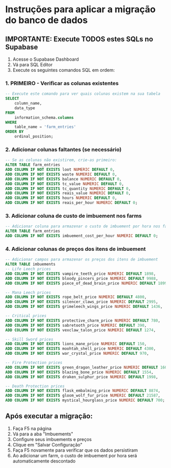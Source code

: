 # Instruções para aplicar a migração do banco de dados

## IMPORTANTE: Execute TODOS estes SQLs no Supabase

1. Acesse o Supabase Dashboard
2. Vá para SQL Editor
3. Execute os seguintes comandos SQL em ordem:

### 1. PRIMEIRO - Verificar as colunas existentes
```sql
-- Execute este comando para ver quais colunas existem na sua tabela
SELECT 
    column_name,
    data_type
FROM 
    information_schema.columns 
WHERE 
    table_name = 'farm_entries'
ORDER BY 
    ordinal_position;
```

### 2. Adicionar colunas faltantes (se necessário)
```sql
-- Se as colunas não existirem, crie-as primeiro:
ALTER TABLE farm_entries 
ADD COLUMN IF NOT EXISTS loot NUMERIC DEFAULT 0,
ADD COLUMN IF NOT EXISTS waste NUMERIC DEFAULT 0,
ADD COLUMN IF NOT EXISTS balance NUMERIC DEFAULT 0,
ADD COLUMN IF NOT EXISTS tc_value NUMERIC DEFAULT 0,
ADD COLUMN IF NOT EXISTS tc_quantity NUMERIC DEFAULT 0,
ADD COLUMN IF NOT EXISTS reais_value NUMERIC DEFAULT 0,
ADD COLUMN IF NOT EXISTS hours NUMERIC DEFAULT 0,
ADD COLUMN IF NOT EXISTS reais_per_hour NUMERIC DEFAULT 0;
```

### 3. Adicionar coluna de custo de imbuement nos farms
```sql
-- Adicionar coluna para armazenar o custo de imbuement por hora nos farms
ALTER TABLE farm_entries 
ADD COLUMN IF NOT EXISTS imbuement_cost_per_hour NUMERIC DEFAULT 0;
```

### 4. Adicionar colunas de preços dos itens de imbuement

```sql
-- Adicionar campos para armazenar os preços dos itens de imbuement
ALTER TABLE imbuements 
-- Life Leech prices
ADD COLUMN IF NOT EXISTS vampire_teeth_price NUMERIC DEFAULT 1898,
ADD COLUMN IF NOT EXISTS bloody_pincers_price NUMERIC DEFAULT 9988,
ADD COLUMN IF NOT EXISTS piece_of_dead_brain_price NUMERIC DEFAULT 18999,

-- Mana Leech prices  
ADD COLUMN IF NOT EXISTS rope_belt_price NUMERIC DEFAULT 4800,
ADD COLUMN IF NOT EXISTS silencer_claws_price NUMERIC DEFAULT 2995,
ADD COLUMN IF NOT EXISTS grimeleech_wings_price NUMERIC DEFAULT 1436,

-- Critical prices
ADD COLUMN IF NOT EXISTS protective_charm_price NUMERIC DEFAULT 780,
ADD COLUMN IF NOT EXISTS sabretooth_price NUMERIC DEFAULT 390,
ADD COLUMN IF NOT EXISTS vexclaw_talon_price NUMERIC DEFAULT 1274,

-- Skill Sword prices
ADD COLUMN IF NOT EXISTS lions_mane_price NUMERIC DEFAULT 150,
ADD COLUMN IF NOT EXISTS moohtah_shell_price NUMERIC DEFAULT 4300,
ADD COLUMN IF NOT EXISTS war_crystal_price NUMERIC DEFAULT 970,

-- Fire Protection prices
ADD COLUMN IF NOT EXISTS green_dragon_leather_price NUMERIC DEFAULT 16000,
ADD COLUMN IF NOT EXISTS blazing_bone_price NUMERIC DEFAULT 1554,
ADD COLUMN IF NOT EXISTS draken_sulphur_price NUMERIC DEFAULT 1998,

-- Death Protection prices
ADD COLUMN IF NOT EXISTS flask_embalming_price NUMERIC DEFAULT 8874,
ADD COLUMN IF NOT EXISTS gloom_wolf_fur_price NUMERIC DEFAULT 21587,
ADD COLUMN IF NOT EXISTS mystical_hourglass_price NUMERIC DEFAULT 700;
```

## Após executar a migração:

1. Faça F5 na página
2. Vá para a aba "Imbuements"
3. Configure seus imbuements e preços
4. Clique em "Salvar Configuração"
5. Faça F5 novamente para verificar que os dados persistiram
6. Ao adicionar um farm, o custo de imbuement por hora será automaticamente descontado